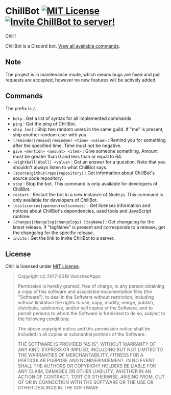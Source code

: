 # ChillBot [![MIT License](https://img.shields.io/badge/license-MIT-0366d6.svg?longCache=true&style=flat-square)](/LICENSE) [![Invite ChillBot to server!](https://img.shields.io/badge/invite-to%20Discord-7289da.svg?longCache=true&style=flat-square&logo=discord)](https://discordapp.com/api/oauth2/authorize?client_id=511463919399731201&scope=bot&permissions=3136)
Chill!

ChillBot is a Discord bot. [View all available commands](#commands).

## Note
The project is in maintenance mode, which means bugs are fixed and pull requests are accepted, however no new features will be actively added.

## Commands
The prefix is `/`.

* `help` : Get a list of syntax for all implemented commands.
* `ping` : Get the ping of ChillBot.
* `ship [me]` : Ship two random users in the same guild. If "me" is present, ship another random user with you.
* `(reminder|remind|remindme) <time> <value>` : Remind you for something after the specified time. Time must not be negative.
* `give <mention> <amount> <item>` : Give someone something. Amount must be greater than 0 and less than or equal to 64.
* `(eightball|8ball) <value>` : Get an answer for a question. Note that you shouldn't always listen to what ChillBot says.
* `(source|github|repo|repository)` : Get information about ChillBot's source code repository.
* `stop` : Stop the bot. This command is only available for developers of ChillBot.
* `restart` : Restart the bot in a new instance of Node.js. This command is only available for developers of ChillBot.
* `(osslicenses|opensourcelicenses)` : Get licenses information and notices about ChillBot's dependencies, used tools and JavaScript runtime.
* `(changes|changelog|changelogs) [tagName]` : Get changelog for the latest release. If "tagName" is present and corresponds to a release, get the changelog for the specific release.
* `invite` : Get the link to invite ChillBot to a server.

## License
Chill is licensed under [MIT License](/LICENSE).

> Copyright (c) 2017-2018 VanishedApps
> 
> Permission is hereby granted, free of charge, to any person obtaining a copy
> of this software and associated documentation files (the "Software"), to deal
> in the Software without restriction, including without limitation the rights
> to use, copy, modify, merge, publish, distribute, sublicense, and/or sell
> copies of the Software, and to permit persons to whom the Software is
> furnished to do so, subject to the following conditions:
> 
> The above copyright notice and this permission notice shall be included in all
> copies or substantial portions of the Software.
> 
> THE SOFTWARE IS PROVIDED "AS IS", WITHOUT WARRANTY OF ANY KIND, EXPRESS OR
> IMPLIED, INCLUDING BUT NOT LIMITED TO THE WARRANTIES OF MERCHANTABILITY,
> FITNESS FOR A PARTICULAR PURPOSE AND NONINFRINGEMENT. IN NO EVENT SHALL THE
> AUTHORS OR COPYRIGHT HOLDERS BE LIABLE FOR ANY CLAIM, DAMAGES OR OTHER
> LIABILITY, WHETHER IN AN ACTION OF CONTRACT, TORT OR OTHERWISE, ARISING FROM,
> OUT OF OR IN CONNECTION WITH THE SOFTWARE OR THE USE OR OTHER DEALINGS IN THE
> SOFTWARE.
